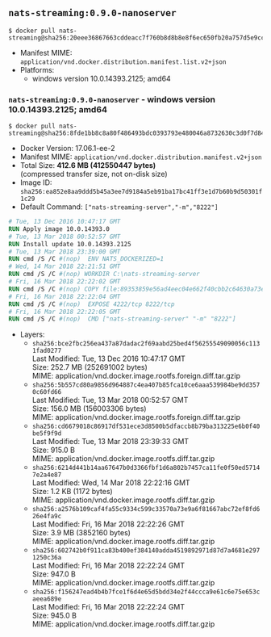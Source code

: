 ## `nats-streaming:0.9.0-nanoserver`

```console
$ docker pull nats-streaming@sha256:20eee36867663cddeacc7f760b8d8b8e8f6ec650fb20a757d5e9cc3489a36822
```

-	Manifest MIME: `application/vnd.docker.distribution.manifest.list.v2+json`
-	Platforms:
	-	windows version 10.0.14393.2125; amd64

### `nats-streaming:0.9.0-nanoserver` - windows version 10.0.14393.2125; amd64

```console
$ docker pull nats-streaming@sha256:8fde1bb8c8a80f486493bdc0393793e480046a8732630c3d0f7d84df54a1d476
```

-	Docker Version: 17.06.1-ee-2
-	Manifest MIME: `application/vnd.docker.distribution.manifest.v2+json`
-	Total Size: **412.6 MB (412550447 bytes)**  
	(compressed transfer size, not on-disk size)
-	Image ID: `sha256:ea852e8aa9ddd5b45a3ee7d9184a5eb91ba17bc41ff3e1d7b60b9d50301f1c29`
-	Default Command: `["nats-streaming-server","-m","8222"]`

```dockerfile
# Tue, 13 Dec 2016 10:47:17 GMT
RUN Apply image 10.0.14393.0
# Tue, 13 Mar 2018 00:52:57 GMT
RUN Install update 10.0.14393.2125
# Tue, 13 Mar 2018 23:39:00 GMT
RUN cmd /S /C #(nop)  ENV NATS_DOCKERIZED=1
# Wed, 14 Mar 2018 22:21:51 GMT
RUN cmd /S /C #(nop) WORKDIR C:\nats-streaming-server
# Fri, 16 Mar 2018 22:22:02 GMT
RUN cmd /S /C #(nop) COPY file:89353859e56ad4eec04e662f40cbb2c64630a73e0df63e4deb487a48c0fc0d44 in nats-streaming-server.exe 
# Fri, 16 Mar 2018 22:22:04 GMT
RUN cmd /S /C #(nop)  EXPOSE 4222/tcp 8222/tcp
# Fri, 16 Mar 2018 22:22:05 GMT
RUN cmd /S /C #(nop)  CMD ["nats-streaming-server" "-m" "8222"]
```

-	Layers:
	-	`sha256:bce2fbc256ea437a87dadac2f69aabd25bed4f56255549090056c1131fad0277`  
		Last Modified: Tue, 13 Dec 2016 10:47:17 GMT  
		Size: 252.7 MB (252691002 bytes)  
		MIME: application/vnd.docker.image.rootfs.foreign.diff.tar.gzip
	-	`sha256:5b557cd80a9856d964887c4ea407b85fca10ce6aaa539984be9dd3570c60fd66`  
		Last Modified: Tue, 13 Mar 2018 00:52:57 GMT  
		Size: 156.0 MB (156003306 bytes)  
		MIME: application/vnd.docker.image.rootfs.foreign.diff.tar.gzip
	-	`sha256:cd6679018c86917df531ece3d8500b5dfaccb8b79ba313225e6b0f40be5f9f9d`  
		Last Modified: Tue, 13 Mar 2018 23:39:33 GMT  
		Size: 915.0 B  
		MIME: application/vnd.docker.image.rootfs.diff.tar.gzip
	-	`sha256:6214d441b14aa67647b0d3366fbf1d6a802b7457ca11fe0f50ed57147e2a4e87`  
		Last Modified: Wed, 14 Mar 2018 22:22:16 GMT  
		Size: 1.2 KB (1172 bytes)  
		MIME: application/vnd.docker.image.rootfs.diff.tar.gzip
	-	`sha256:a2576b109caf4fa55c9334c599c33570a73e9a6f81667abc72ef8fd626e4fa9c`  
		Last Modified: Fri, 16 Mar 2018 22:22:26 GMT  
		Size: 3.9 MB (3852160 bytes)  
		MIME: application/vnd.docker.image.rootfs.diff.tar.gzip
	-	`sha256:602742b0f911ca83b400ef384140adda4519892971d87d7a4681e2971250c36a`  
		Last Modified: Fri, 16 Mar 2018 22:22:24 GMT  
		Size: 947.0 B  
		MIME: application/vnd.docker.image.rootfs.diff.tar.gzip
	-	`sha256:f156247ead4b4b7fce1f6d4e65d5bdd34e2f44ccca9e61c6e75e653caeea689e`  
		Last Modified: Fri, 16 Mar 2018 22:22:24 GMT  
		Size: 945.0 B  
		MIME: application/vnd.docker.image.rootfs.diff.tar.gzip
